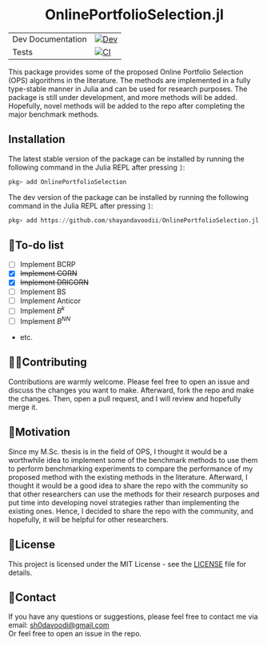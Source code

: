 <div align="center">

# OnlinePortfolioSelection.jl

|  |     |
| -------------------- | --- |
| Dev Documentation    | [![Dev](https://img.shields.io/badge/docs-dev-blue.svg)](https://shayandavoodii.github.io/OnlinePortfolioSelection.jl/dev/)    |
| Tests                | [![CI](https://github.com/shayandavoodii/OnlinePortfolioSelection.jl/actions/workflows/ci.yml/badge.svg)](https://github.com/shayandavoodii/OnlinePortfolioSelection.jl/actions/workflows/ci.yml)    |


</div>

This package provides some of the proposed Online Portfolio Selection (OPS) algorithms in the literature. The methods are implemented in a fully type-stable manner in Julia and can be used for research purposes. The package is still under development, and more methods will be added. Hopefully, novel methods will be added to the repo after completing the major benchmark methods.

## Installation
The latest stable version of the package can be installed by running the following command in the Julia REPL after pressing `]`:

```julia
pkg> add OnlinePortfolioSelection
```

The dev version of the package can be installed by running the following command in the Julia REPL after pressing `]`:
```julia
pkg> add https://github.com/shayandavoodii/OnlinePortfolioSelection.jl.git
```

## 📝To-do list
- [ ] Implement BCRP
- [x] ~~Implement CORN~~
- [x] ~~Implement DRICORN~~
- [ ] Implement BS
- [ ] Implement Anticor
- [ ] Implement $B^k$
- [ ] Implement $B^{NN}$
- etc.

## 👨‍💻Contributing
Contributions are warmly welcome. Please feel free to open an issue and discuss the changes you want to make. Afterward, fork the repo and make the changes. Then, open a pull request, and I will review and hopefully merge it.

## 🔮Motivation
Since my M.Sc. thesis is in the field of OPS, I thought it would be a worthwhile idea to implement some of the benchmark methods to use them to perform benchmarking experiments to compare the performance of my proposed method with the existing methods in the literature. Afterward, I thought it would be a good idea to share the repo with the community so that other researchers can use the methods for their research purposes and put time into developing novel strategies rather than implementing the existing ones. Hence, I decided to share the repo with the community, and hopefully, it will be helpful for other researchers.

## 📑License
This project is licensed under the MIT License - see the [LICENSE](https://github.com/shayandavoodii/OnlinePortfolioSelection.jl/blob/main/LICENSE) file for details.

## 📧Contact
If you have any questions or suggestions, please feel free to contact me via email: sh0davoodi@gmail.com  
Or feel free to open an issue in the repo.
